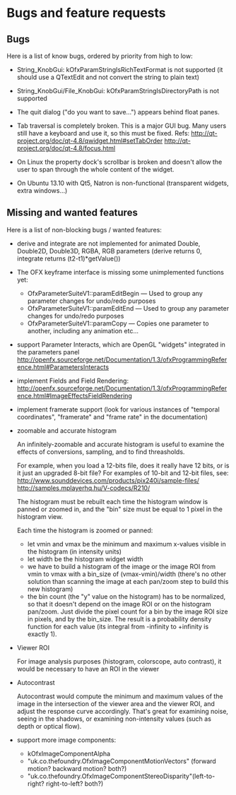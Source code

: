 Bugs and feature requests
=========================

Bugs
----

Here is a list of know bugs, ordered by priority from high to low:

- String_KnobGui: kOfxParamStringIsRichTextFormat  is not supported (it should use a QTextEdit and not convert the string to plain text)

- String_KnobGui/File_KnobGui: kOfxParamStringIsDirectoryPath is not supported

- The quit dialog ("do you want to save...") appears behind float panes.

- Tab traversal is completely broken. This is a major GUI bug.
  Many users still have a keyboard and use it, so this must be fixed.
  Refs:
  http://qt-project.org/doc/qt-4.8/qwidget.html#setTabOrder
  http://qt-project.org/doc/qt-4.8/focus.html

- On Linux the property dock's scrollbar is broken and doesn't allow the user to span through
the whole content of the widget.

- On Ubuntu 13.10 with Qt5, Natron is non-functional (transparent widgets, extra windows...)

Missing and wanted features
---------------------------

Here is a list of non-blocking bugs / wanted features:

- derive and integrate are not implemented for animated Double,
  Double2D, Double3D, RGBA, RGB parameters (derive returns 0,
  integrate returns (t2-t1)*getValue())

- The OFX keyframe interface is missing some unimplemented functions yet:
  - OfxParameterSuiteV1::paramEditBegin — Used to group any parameter changes for undo/redo purposes
  - OfxParameterSuiteV1::paramEditEnd — Used to group any parameter changes for undo/redo purposes
  - OfxParameterSuiteV1::paramCopy — Copies one parameter to another, including any animation etc...

- support Parameter Interacts, which are OpenGL "widgets" integrated in the parameters panel
http://openfx.sourceforge.net/Documentation/1.3/ofxProgrammingReference.html#ParametersInteracts

- implement Fields and Field Rendering:
  http://openfx.sourceforge.net/Documentation/1.3/ofxProgrammingReference.html#ImageEffectsFieldRendering

- implement framerate support
  (look for various instances of "temporal coordinates", "framerate" and "frame rate" in the documentation)

- zoomable and accurate histogram

  An infinitely-zoomable and accurate histogram is useful to examine the
  effects of conversions, sampling, and to find threasholds.

  For example, when you load a 12-bits file, does it really have 12
  bits, or is it just an upgraded 8-bit file?
  For examples of 10-bit and 12-bit files, see:
  http://www.sounddevices.com/products/pix240i/sample-files/
  http://samples.mplayerhq.hu/V-codecs/R210/

  The histogram must be rebuilt each time the histogram window is panned
  or zoomed in, and the "bin" size must be equal to 1 pixel in the
  histogram view.

  Each time the histogram is zoomed or panned:
  - let vmin and vmax be the minimum and maximum x-values visible in the
    histogram (in intensity units)
  - let width be the histogram widget width
  - we have to build a histogram of the image or the image ROI from vmin
    to vmax with a bin_size of (vmax-vmin)/width (there's no other
    solution than scanning the image at each pan/zoom step to build this
    new histogram)
  - the bin count (the "y" value on the histogram) has to be normalized,
    so that it doesn't depend on the image ROI or on the histogram
    pan/zoom. Just divide the pixel count for a bin by the image ROI size
    in pixels, and by the bin_size. The result is a probability density
    function for each value (its integral from -infinity to +infinity is
    exactly 1).

- Viewer ROI

  For image analysis purposes (histogram, colorscope, auto contrast), it
  would be necessary to have an ROI in the viewer

- Autocontrast

  Autocontrast would compute the minimum and maximum values of the image
  in the intersection of the viewer area and the viewer ROI, and adjust
  the response curve accordingly. That's great for examining noise,
  seeing in the shadows, or examining non-intensity values (such as
  depth or optical flow).

- support more image components:
  - kOfxImageComponentAlpha
  - "uk.co.thefoundry.OfxImageComponentMotionVectors" (forward motion?  backward motion? both?)
  - "uk.co.thefoundry.OfxImageComponentStereoDisparity"(left-to-right? right-to-left? both?)

